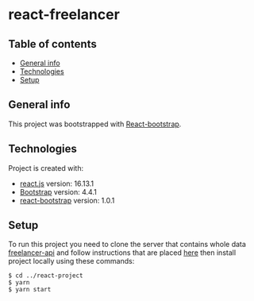 # react-freelancer

## Table of contents
* [General info](#general-info)
* [Technologies](#technologies)
* [Setup](#setup)


## General info
This project was bootstrapped with [React-bootstrap](react-bootstrap.github.io/).


## Technologies
Project is created with:
* [react.js](https://reactjs.org) version: 16.13.1
* [Bootstrap](getbootstrap.com) version: 4.4.1
* [react-bootstrap](https://react-bootstrap.github.io) version: 1.0.1
## Setup
To run this project you need to clone the server that contains whole data [freelancer-api](https://github.com/EsamAhmed77/Frealancer-api) and follow instructions that are placed [here](https://github.com/EsamAhmed77/Frealancer-api/blob/master/README.md) then install project locally using these commands:

```
$ cd ../react-project
$ yarn
$ yarn start
```
